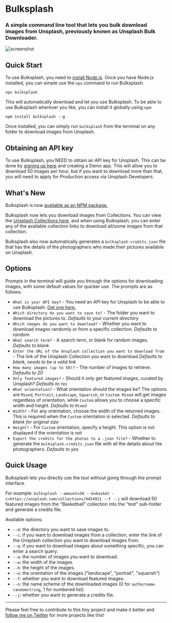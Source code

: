 # Bulksplash

### A simple command line tool that lets you bulk download images from Unsplash, previously known as Unsplash Bulk Downloader.

![screenshot](https://raw.githubusercontent.com/MehediH/Bulksplash/images/demo.gif)

## Quick Start

To use Bulksplash, you need to [install Node.js](https://nodejs.org/en/download/). Once you have Node.js installed, you can simple use the `npx` command to run Bulksplash:

`npx bulksplash`

This will automatically download and let you use Bulksplash. To be able to use Bulksplash wherever you like, you can install it globally using `npm`:

`npm install bulksplash --g`

Once installed, you can simply run `bulksplash` from the terminal on any folder to download images from Unsplash.

## Obtaining an API key

To use Bulksplash, you NEED to obtain an API key for Unsplash. This can be done by [signing up here](https://unsplash.com/developers) and creating a Demo app. This will allow you to download 50 images per hour, but if you want to download more than that, you will need to apply for Production access via Unsplash Developers.

## What's New

Bulksplash is now [available as an NPM package.](https://www.npmjs.com/package/bulksplash)

Bulksplash now lets you download images from Collections. You can view the [Unsplash Collections here](https://unsplash.com/collections), and when using Bulksplash, you can enter any of the available collection links to download all/some images from that collection.

Bulksplash also now automatically generates a `bulksplash-credits.json` file that has the details of the photographers who made their pictures available on Unsplash.

## Options

Prompts in the terminal will guide you through the options for downloading images, with some default values for quicker use. The prompts are as follows:

- `What is your API key?` - You need an API key for Unsplash to be able to use Bulksplash. [Get one here.](https://unsplash.com/developers)
- `Which directory do you want to save to?` - The folder you want to download the pictures to. _Defaults to your current directory_
- `Which images do you want to download?` - Whether you want to download images randomly or from a specific collection. _Defaults to random_
- `What search term?` - A search term, or blank for random images. _Defaults to blank_
- `Enter the URL of the Unsplash collection you want to download from ` - The link of the Unsplash Collection you want to download _Defaults to blank, needs to be a valid link_
- `How many images (up to 50)?` - The number of images to retrieve. _Defaults to 20_
- `Only featured images?` - Should it only get featured images, curated by Unsplash? _Defaults to `Yes`_
- `What orientation?` - What orientation should the images be? The options are `Mixed`, `Portrait`, `Landscape`, `Squarish`, or `Custom`. `Mixed` will get images regardless of orientation, while `Custom` allows you to choose a specific width and height. _Defaults to `Mixed`_
- `Width?` - For any orientation, choose the width of the returned images. This is required when the `Custom` orientation is selected. _Defaults to blank for original size_
- `Height?` - For `Custom` orientation, specify a height. This option is not displayed if the orientation is not
- `Export the credits for the photos to a .json file?` - Whether to generate the `bulksplash-credits.json` file with all the details about hte photographers. _Defaults to yes_

## Quick Usage

Bulksplash lets you directly use the tool without going through the prompt interface.

For example: `bulksplash --amount=50 --d=basket -c=https://unsplash.com/collections/9454911 --f --j` will download 50 featured images from the "Basketball" collection into the "test" sub-folder and generate a credits file.

Available options:

- `--d`: the directory you want to save images to.
- `--c`: if you want to download images from a collection, enter the link of the Unsplash collection you want to download images from.
- `--q`: if you want to download images about something specific, you can enter a search query.
- `--a`: the number of images you want to download.
- `--w`: the width of the images.
- `--h`: the height of the images.
- `--o`: the orientation of the images ("landscape", "portrait", "squarish")
- `--f`: whether you want to download featured images.
- `--n`: the name scheme of the downloaded images (0 for `authorname-randomstring`, 1 for numbered list)
- `--j`: whether you want to generate a credits file.

---

Please feel free to contribute to this tiny project and make it better and [follow me on Twitter](https://twitter.com/mehedih_) for more projects like this!
